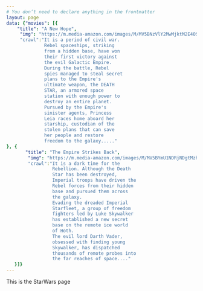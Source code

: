 ```yaml
---
# You don’t need to declare anything in the frontmatter
layout: page
data: {"movies": [{
    "title": "A New Hope",
     "img": "https://m.media-amazon.com/images/M/MV5BNzVlY2MwMjktM2E4OS00Y2Y3LWE3ZjctYzhkZGM3YzA1ZWM2XkEyXkFqcGdeQXVyNzkwMjQ5NzM@._V1_SY1000_CR0,0,643,1000_AL_.jpg",
     "crawl":"It is a period of civil war.
              Rebel spaceships, striking
              from a hidden base, have won
              their first victory against
              the evil Galactic Empire.
              During the battle, Rebel
              spies managed to steal secret
              plans to the Empire's
              ultimate weapon, the DEATH
              STAR, an armored space
              station with enough power to
              destroy an entire planet.
              Pursued by the Empire's
              sinister agents, Princess
              Leia races home aboard her
              starship, custodian of the
              stolen plans that can save
              her people and restore
              freedom to the galaxy....."
}, {
       "title": "The Empire Strikes Back",
        "img": "https://m.media-amazon.com/images/M/MV5BYmU1NDRjNDgtMzhiMi00NjZmLTg5NGItZDNiZjU5NTU4OTE0XkEyXkFqcGdeQXVyNzkwMjQ5NzM@._V1_SY1000_CR0,0,641,1000_AL_.jpg",
        "crawl":"It is a dark time for the
                 Rebellion. Although the Death
                 Star has been destroyed,
                 Imperial troops have driven the
                 Rebel forces from their hidden
                 base and pursued them across
                 the galaxy.
                 Evading the dreaded Imperial
                 Starfleet, a group of freedom
                 fighters led by Luke Skywalker
                 has established a new secret
                 base on the remote ice world
                 of Hoth.
                 The evil lord Darth Vader,
                 obsessed with finding young
                 Skywalker, has dispatched
                 thousands of remote probes into
                 the far reaches of space...."
   }]}
---
```


This is the StarWars page